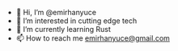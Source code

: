 - 👋 Hi, I’m @emirhanyuce
- 👀 I’m interested in cutting edge tech
- 🌱 I’m currently learning Rust
- 📫 How to reach me emirhanyuce@gmail.com

<!---
emirhanyuce/emirhanyuce is a ✨ special ✨ repository because its `README.md` (this file) appears on your GitHub profile.
You can click the Preview link to take a look at your changes.
--->
